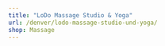 ```yaml
---
title: "LoDo Massage Studio & Yoga"
url: /denver/lodo-massage-studio-und-yoga/
shop: Massage
---
```


